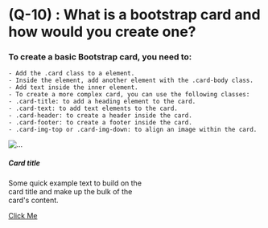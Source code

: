 # (Q-10) :  What is a bootstrap card and how would you create one? 

### To create a basic Bootstrap card, you need to:
    - Add the .card class to a element.
    - Inside the element, add another element with the .card-body class.
    - Add text inside the inner element.
    - To create a more complex card, you can use the following classes:
    - .card-title: to add a heading element to the card.
    - .card-text: to add text elements to the card.
    - .card-header: to create a header inside the card.
    - .card-footer: to create a footer inside the card.
    - .card-img-top or .card-img-down: to align an image within the card.

<div class="card" style="width: 18rem;">
  <img src="C:\Users\chauh\Desktop\TOPS_Practice\ASSIGMENT\Module - 11 - WD - Bootstrap Basic & Advanced\profile-logo.jpg" class="card-img-top" alt="...">
  <div class="card-body">
    <h5 class="card-title">Card title</h5>
    <p class="card-text">Some quick example text to build on the card title and make up the bulk of the card's content.</p>
    <a href="#" class="btn btn-danger">Click Me</a>
  </div>
</div>